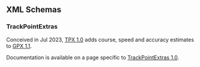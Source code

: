 ## XML Schemas

### TrackPointExtras

Conceived in Jul 2023, [TPX 1.0](tpx/1/0/tpx.xsd) adds course, speed and accuracy estimates to [GPX 1.1](https://www.topografix.com/GPX/1/1/gpx.xsd).

Documentation is available on a page specific to [TrackPointExtras 1.0](tpx/1/0/README.md).
